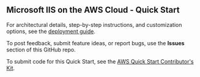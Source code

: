 ## Microsoft IIS on the AWS Cloud - Quick Start

For architectural details, step-by-step instructions, and customization options, see the [deployment guide](https://fwd.aws/4VwwD).

To post feedback, submit feature ideas, or report bugs, use the **Issues** section of this GitHub repo. 

To submit code for this Quick Start, see the [AWS Quick Start Contributor's Kit](https://aws-quickstart.github.io/).